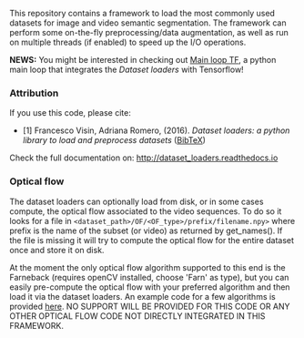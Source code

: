 This repository contains a framework to load the most commonly used datasets
for image and video semantic segmentation. The framework can perform some
on-the-fly preprocessing/data augmentation, as well as run on multiple threads
(if enabled) to speed up the I/O operations.

**NEWS:** You might be interested in checking out 
[Main loop TF](https://github.com/fvisin/main_loop_tf), a python main loop that integrates the *Dataset loaders* with Tensorflow!

### Attribution
If you use this code, please cite:
* \[1\] Francesco Visin, Adriana Romero, (2016). *Dataset loaders: a python
  library to load and preprocess datasets* ([BibTeX](
https://gist.github.com/fvisin/7104500ae8b33c3b65798d5d2707ce6c#file-dataset_loaders-bib))

Check the full documentation on: http://dataset_loaders.readthedocs.io
### Optical flow
The dataset loaders can optionally load from disk, or in some cases compute,
the optical flow associated to the video sequences. To do so it looks for a
file in `<dataset_path>/OF/<OF_type>/prefix/filename.npy>` where prefix is the
name of the subset (or video) as returned by get_names(). If the file is
missing it will try to compute the optical flow for the entire dataset once and
store it on disk.

At the moment the only optical flow algorithm supported to this end is the
Farneback (requires openCV installed, choose 'Farn' as type), but you can
easily pre-compute the optical flow with your preferred algorithm and then load
it via the dataset loaders. An example code for a few algorithms is provided
[here](https://gist.github.com/marcociccone/593638e932a48df7cfd0afe71052ef1d).
NO SUPPORT WILL BE PROVIDED FOR THIS CODE OR ANY OTHER OPTICAL FLOW CODE NOT
DIRECTLY INTEGRATED IN THIS FRAMEWORK.

